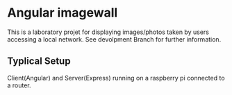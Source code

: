 # Angular imagewall
This is a laboratory projet for displaying images/photos taken by users accessing a local network.
See devolpment Branch for further information.

## Typlical Setup
Client(Angular) and Server(Express) running on a raspberry pi connected to a router.
